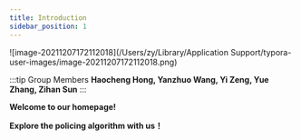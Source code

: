 ```yaml
---
title: Introduction
sidebar_position: 1
---
```

![image-20211207172112018](/Users/zy/Library/Application Support/typora-user-images/image-20211207172112018.png)


:::tip  Group Members
**Haocheng Hong, Yanzhuo Wang, Yi Zeng, Yue Zhang, Zihan Sun**
:::

**Welcome to our homepage!**

**Explore the policing algorithm with us！**